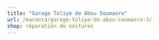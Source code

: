 ```yaml
---
title: "Garage Toliye de Abou Soumaoro"
url: /macenta/garage-toliye-de-abou-soumaoro-3/
shop: réparation de voitures
---
```


